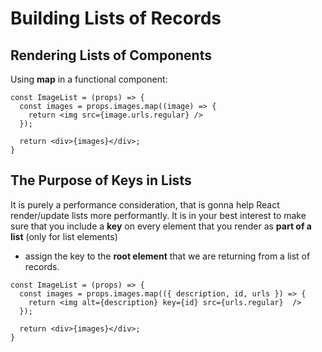 # Building Lists of Records

## Rendering Lists of Components

Using **map** in a functional component:

```
const ImageList = (props) => {
  const images = props.images.map((image) => {
    return <img src={image.urls.regular} />
  });
  
  return <div>{images}</div>;
}
```

## The Purpose of Keys in Lists

It is purely a performance consideration, that is gonna help React render/update lists more performantly. It is in your best interest to make sure that you include a **key** on every element that you render as **part of a list** (only for list elements)

* assign the key to the **root element** that we are returning from a list of records.

```
const ImageList = (props) => {
  const images = props.images.map(({ description, id, urls }) => {
    return <img alt={description} key={id} src={urls.regular}  />
  });

  return <div>{images}</div>;
}
```

